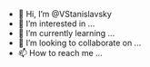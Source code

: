 - 👋 Hi, I’m @VStanislavsky
- 👀 I’m interested in ...
- 🌱 I’m currently learning ...
- 💞️ I’m looking to collaborate on ...
- 📫 How to reach me ...

<!---
VStanislavsky/VStanislavsky is a ✨ special ✨ repository because its `README.md` (this file) appears on your GitHub profile.
You can click the Preview link to take a look at your changes.
--->
